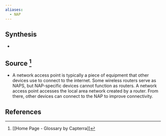 ```yaml
---
aliases:
  - NAP
---
```

## Synthesis
- 
## Source [^1]
- A network access point is typically a piece of equipment that other devices use to connect to the internet. Some wireless routers serve as NAPS, but NAP-specific devices cannot function as routers. A network access point accesses the local area network created by a router. From there, other devices can connect to the NAP to improve connectivity.
## References

[^1]: [[Home Page - Glossary by Capterra]]